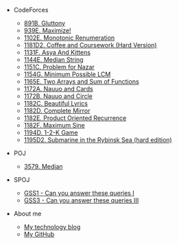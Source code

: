 -   CodeForces
    -   [891B. Gluttony](/CodeForces/891B.md)
    -   [939E. Maximize!](/CodeForces/939E.md)
    -   [1102E. Monotonic Renumeration](/CodeForces/1102E.md)
    -   [1181D2. Coffee and Coursework (Hard Version)](/CodeForces/1118D2.md)
    -   [1131F. Asya And Kittens](/CodeForces/1131F.md)
    -   [1144E. Median String](/CodeForces/1144E.md)
    -   [1151C. Problem for Nazar](/CodeForces/1151C.md)
    -   [1154G. Minimum Possible LCM](/CodeForces/1154G.md)
    -   [1165E. Two Arrays and Sum of Functions](/CodeForces/1165E.md)
    -   [1172A. Nauuo and Cards](/CodeForces/1172A.md)
    -   [1172B. Nauuo and Circle](/CodeForces/1172B.md)
    -   [1182C. Beautiful Lyrics](/CodeForces/1182C.md)
    -   [1182D. Complete Mirror](/CodeForces/1182D.md)
    -   [1182E. Product Oriented Recurrence](/CodeForces/1182E.md)
    -   [1182F. Maximum Sine](/CodeForces/1182F.md)
    -   [1194D. 1-2-K Game](/CodeForces/1194D.md)
    -   [1195D2. Submarine in the Rybinsk Sea (hard edition)](/CodeForces/1195D2.md)

-   POJ
    -   [3579. Median](/POJ/3579.md)

-   SPOJ
    -   [GSS1 - Can you answer these queries I](/SPOJ/GSS1.md)
    -   [GSS3 - Can you answer these queries III](/SPOJ/GSS3.md)

-   About me
    -   [My technology blog](https://www.cometeme.tech)
    -   [My GitHub](https://github.com/cometeme)